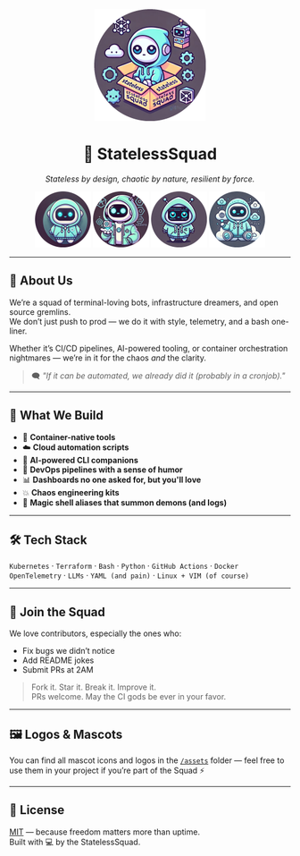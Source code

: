 <div align="center">
  <img src="../assets/stateless_round_5.png" alt="StatelessSquad Logo" width="200"/>
  <h1>🚀 StatelessSquad</h1>
  <p><em>Stateless by design, chaotic by nature, resilient by force.</em></p>
  <img src="../assets/stateless_round_1.png" width="100"/>
  <img src="../assets/stateless_round_2.png" width="100"/>
  <img src="../assets/stateless_round_3.png" width="100"/>
  <img src="../assets/stateless_round_4.png" width="100"/>
</div>

---

## 🧠 About Us

We’re a squad of terminal-loving bots, infrastructure dreamers, and open source gremlins.  
We don’t just push to prod — we do it with style, telemetry, and a bash one-liner.

Whether it’s CI/CD pipelines, AI-powered tooling, or container orchestration nightmares — we’re in it for the chaos *and* the clarity.

> 🗨️ *"If it can be automated, we already did it (probably in a cronjob)."*

---

## 🔧 What We Build

- 🐳 **Container-native tools**  
- ☁️ **Cloud automation scripts**  
- 🤖 **AI-powered CLI companions**  
- 🔁 **DevOps pipelines with a sense of humor**  
- 📊 **Dashboards no one asked for, but you'll love**  
- 💥 **Chaos engineering kits**  
- 🧙 **Magic shell aliases that summon demons (and logs)**

---

## 🛠️ Tech Stack

`Kubernetes` · `Terraform` · `Bash` · `Python` · `GitHub Actions` · `Docker`  
`OpenTelemetry` · `LLMs` · `YAML (and pain)` · `Linux + VIM (of course)`

---

## 🤝 Join the Squad

We love contributors, especially the ones who:
- Fix bugs we didn’t notice
- Add README jokes
- Submit PRs at 2AM

> Fork it. Star it. Break it. Improve it.  
> PRs welcome. May the CI gods be ever in your favor.

---

## 🖼️ Logos & Mascots

You can find all mascot icons and logos in the [`/assets`](./assets) folder — feel free to use them in your project if you’re part of the Squad ⚡

---

## 📜 License

[MIT](./LICENSE) — because freedom matters more than uptime.  
Built with 💻 by the StatelessSquad.
